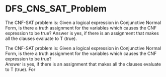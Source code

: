 # DFS_CNS_SAT_Problem
The CNF-SAT problem is: Given a logical expression in Conjunctive Normal Form, is there a truth assignment for the variables which causes the CNF expression to be true? Answer is yes, if there is an assignment that makes all the clauses evaluate to T (true).

The CNF-SAT problem is: Given a logical expression in Conjunctive Normal Form, is there a truth assignment for the variables which causes the CNF expression to be true?  
Answer is yes, if there is an assignment that makes all the clauses evaluate to T (true). For   

